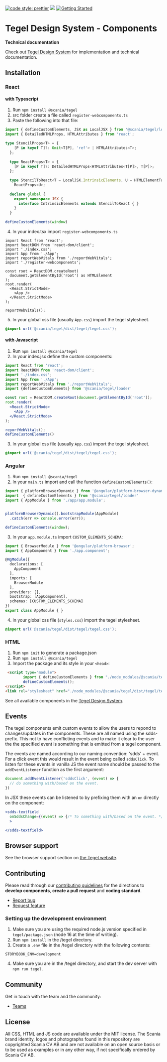 <!-- TODO: add release -->
<!-- [![Github release](https://img.shields.io/npm/v/@scania/components?color=1081C2)](https://www.npmjs.com/package/@scania/components)
[![Github release](https://img.shields.io/github/v/release/scania-digital-design-system/sdds?color=1081C2)](https://github.com/scania-digital-design-system/sdds/releases) -->
[![code style: prettier](https://img.shields.io/badge/code_style-prettier-ff69b4.svg?style=flat-square)](https://github.com/prettier/prettier)
![](https://img.shields.io/github/license/scania-digital-design-system/sdds)
[![Getting Started](https://img.shields.io/badge/Available%20components-tegel.scania.com-orange)](https://tegel.scania.com/getting-started/development)

# Tegel Design System - Components

**Technical documentation**

Check out [Tegel Design System](https://tegel.scania.com/) for implementation and technical documentation.


[comment]: <> (Needs to be updated once a stable version is released.)
## Installation
### React

#### with Typescript

1. Run `npm install @scania/tegel`
2. src folder create a file called `register-webcomponents.ts`
3. Paste the following into that file:
```ts
import { defineCustomElements, JSX as LocalJSX } from '@scania/tegel/loader';
import { DetailedHTMLProps, HTMLAttributes } from 'react';

type StencilProps<T> = {
    [P in keyof T]?: Omit<T[P], 'ref'> | HTMLAttributes<T>;
  };
  
  type ReactProps<T> = {
    [P in keyof T]?: DetailedHTMLProps<HTMLAttributes<T[P]>, T[P]>;
  };
  
  type StencilToReact<T = LocalJSX.IntrinsicElements, U = HTMLElementTagNameMap> = StencilProps<T> &
    ReactProps<U>;
  
  declare global {
    export namespace JSX {
      interface IntrinsicElements extends StencilToReact { }
    }
  }
  
defineCustomElements(window)
```
4. In your index.tsx import `register-webcomponents.ts`
```tsx
import React from 'react';
import ReactDOM from 'react-dom/client';
import './index.css';
import App from './App';
import reportWebVitals from './reportWebVitals';
import './register-webcomponents';

const root = ReactDOM.createRoot(
  document.getElementById('root') as HTMLElement
);
root.render(
  <React.StrictMode>
    <App />
  </React.StrictMode>
);

reportWebVitals();
```
5. In your global css file (usually `App.css`) import the tegel stylesheet.
```css
@import url('@scania/tegel/dist/tegel/tegel.css');
```

#### with Javascript
1. Run `npm install @scania/tegel`
2. In your index.jsx define the custom components:
```jsx
import React from 'react';
import ReactDOM from 'react-dom/client';
import './index.css';
import App from './App';
import reportWebVitals from './reportWebVitals';
import {defineCustomElements} from '@scania/tegel/loader'

const root = ReactDOM.createRoot(document.getElementById('root'));
root.render(
  <React.StrictMode>
    <App />
  </React.StrictMode>
);

reportWebVitals();
defineCustomElements()
```
3. In your global css file (usually `App.css`) import the tegel stylesheet.
```css
@import url('@scania/tegel/dist/tegel/tegel.css');
```

### Angular

1. Run `npm install @scania/tegel`
2. In your `main.ts` import and call the function `defineCustomElements()`:

```ts
import { platformBrowserDynamic } from '@angular/platform-browser-dynamic';
import  { defineCustomElements } from '@scania/tegel/loader'
import { AppModule } from './app/app.module';


platformBrowserDynamic().bootstrapModule(AppModule)
  .catch(err => console.error(err));

defineCustomElements(window);
```
3. In your `app.module.ts` import `CUSTOM_ELEMENTS_SCHEMA`:
```ts
import { BrowserModule } from '@angular/platform-browser';
import { AppComponent } from './app.component';

@NgModule({
  declarations: [
    AppComponent
  ],
  imports: [
    BrowserModule
  ],
  providers: [],
  bootstrap: [AppComponent], 
  schemas: [CUSTOM_ELEMENTS_SCHEMA]
})
export class AppModule { }
```
4. In your global css file (`styles.css`) import the tegel stylesheet.
```css
@import url('@scania/tegel/dist/tegel/tegel.css');
```

### HTML

1. Run `npm init` to generate a package.json
2. Run `npm install @scania/tegel`
3. Import the package and its style in your `<head>`:
```html
 <script type="module">
        import { defineCustomElements } from "./node_modules/@scania/tegel/loader/index.es2017.js";
        defineCustomElements();
</script>
<link rel="stylesheet" href="./node_modules/@scania/tegel/dist/tegel/tegel.css">
```




See all available components in the [Tegel Design System](https://tegel.scania.com/components/overview).

## Events

The tegel components emit custom events to allow the users to repond to changes/updates in the components. These are all named using the 
sdds-prefix. This not to have conflicting events and to make it clear to the user the the specified event is something that is emitted
from a tegel component.

The events are named according to our naming convention: 'sdds' + event.
For a click event this would result in the event being called `sddsClick`. To listen for these events in vanilla JS the event name
should be passed to the `addEventListener` function as the first argument:
```javascript
document.addEventListener('sddsClick', (event) => {
  // do something with/based on the event.
})
```

In JSX these events can be listened to by prefixing them with an `on` directly on the component:
```jsx
<sdds-textfield
  onSddsChange={(event) => {/* To something with/based on the event. */}}
  >

</sdds-textfield>
```

## Browser support

See the browser support section on [the Tegel website](https://tegel.scania.com/development/getting-started-development/introduction#browser-support).

## Contributing

Please read through our [contributing guidelines](https://github.com/scania-digital-design-system/sdds/blob/master/CONTRIBUTING.md) for the directions to **develop components**, **create a pull request** and **coding standard**.

- [Report bug](https://github.com/scania-digital-design-system/sdds/issues)
- [Request feature](https://github.com/scania-digital-design-system/sdds/issues/new)

### Setting up the development environment

1. Make sure you are using the required node.js version specified in `tegel/package.json` (node 16 at the time of writing).
2. Run `npm install` in the /tegel directory.
3. Create a `.env` file in the /tegel directory with the following contents:

  ```
  STORYBOOK_ENV=development
  ```
4. Make sure you are in the /tegel directory, and start the dev server with `npm run tegel`.

## Community

Get in touch with the team and the community:

- [Teams](https://teams.microsoft.com/l/team/19%3a1257007a64d44c64954acca27a9d4b46%40thread.skype/conversations?groupId=79f9bfeb-73e2-424d-9477-b236191ece5e&tenantId=3bc062e4-ac9d-4c17-b4dd-3aad637ff1ac)

## License

All CSS, HTML and JS code are available under the MIT license. The Scania brand identity, logos and photographs found in this repository are copyrighted Scania CV AB and are not available on an open source basis or to be used as examples or in any other way, if not specifically ordered by Scania CV AB.
